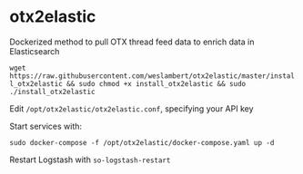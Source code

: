 # otx2elastic
Dockerized method to pull OTX thread feed data to enrich data in Elasticsearch

`wget https://raw.githubusercontent.com/weslambert/otx2elastic/master/install_otx2elastic && sudo chmod +x install_otx2elastic && sudo ./install_otx2elastic`

Edit `/opt/otx2elastic/otx2elastic.conf`, specifying your API key   

Start services with:   

`sudo docker-compose -f /opt/otx2elastic/docker-compose.yaml up -d`   

Restart Logstash with `so-logstash-restart`
